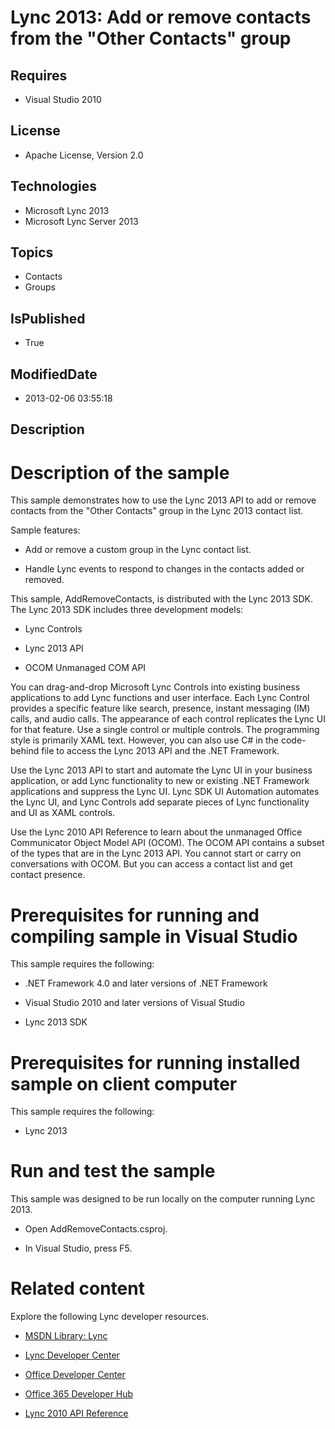 # Lync 2013: Add or remove contacts from the "Other Contacts" group
## Requires
* Visual Studio 2010
## License
* Apache License, Version 2.0
## Technologies
* Microsoft Lync 2013
* Microsoft Lync Server 2013
## Topics
* Contacts
* Groups
## IsPublished
* True
## ModifiedDate
* 2013-02-06 03:55:18
## Description

<h1 id="header">Description of the sample</h1>
<div id="mainSection">
<div id="mainBody">
<div class="section" id="sectionSection0">
<p>This sample demonstrates how to use the Lync 2013 API to add or remove contacts from the &quot;Other Contacts&quot; group in the Lync 2013 contact list.</p>
<p>Sample features:</p>
<ul>
<li>
<p>Add or remove a custom group in the Lync contact list.</p>
</li><li>
<p>Handle Lync events to respond to changes in the contacts added or removed.</p>
</li></ul>
<p>This sample, AddRemoveContacts, is distributed with the Lync 2013 SDK. The Lync 2013 SDK includes three development models:</p>
<ul>
<li>
<p>Lync Controls</p>
</li><li>
<p>Lync 2013 API</p>
</li><li>
<p>OCOM Unmanaged COM API</p>
</li></ul>
<p>You can drag-and-drop Microsoft Lync Controls into existing business applications to add Lync functions and user interface. Each Lync Control provides a specific feature like search, presence, instant messaging (IM) calls, and audio calls. The appearance
 of each control replicates the Lync UI for that feature. Use a single control or multiple controls. The programming style is primarily XAML text. However, you can also use C# in the code-behind file to access the Lync 2013 API and the .NET Framework.</p>
<p>Use the Lync 2013 API to start and automate the Lync UI in your business application, or add Lync functionality to new or existing .NET Framework applications and suppress the Lync UI. Lync SDK UI Automation automates the Lync UI, and Lync Controls add separate
 pieces of Lync functionality and UI as XAML controls.</p>
<p>Use the Lync 2010 API Reference to learn about the unmanaged Office Communicator Object Model API (OCOM). The OCOM API contains a subset of the types that are in the Lync 2013 API. You cannot start or carry on conversations with OCOM. But you can access
 a contact list and get contact presence.</p>
<h1 class="subHeading">Prerequisites for running and compiling sample in Visual Studio</h1>
<div class="subsection">
<p>This sample requires the following:</p>
<ul>
<li>
<p>.NET Framework 4.0 and later versions of .NET Framework</p>
</li><li>
<p>Visual Studio 2010 and later versions of Visual Studio</p>
</li><li>
<p>Lync 2013 SDK</p>
</li></ul>
</div>
<h1 class="subHeading">Prerequisites for running installed sample on client computer</h1>
<div class="subsection">
<p>This sample requires the following:</p>
<ul>
<li>
<p>Lync 2013</p>
</li></ul>
</div>
<h1 class="subHeading">Run and test the sample</h1>
<div class="subsection">
<p>This sample was designed to be run locally on the computer running Lync 2013.</p>
<ul>
<li>
<p>Open AddRemoveContacts.csproj.</p>
</li><li>
<p>In Visual Studio, press F5.</p>
</li></ul>
</div>
<h1 class="subHeading">Related content</h1>
<div class="subsection">
<p>Explore the following Lync developer resources.</p>
<ul>
<li>
<p><a href="http://msdn.microsoft.com/en-us/library/gg455051.aspx" target="_blank">MSDN Library: Lync</a></p>
</li><li>
<p><a href="http://msdn.microsoft.com/en-us/lync/gg132942.aspx" target="_blank">Lync Developer Center</a></p>
</li><li>
<p><a href="http://msdn.microsoft.com/en-us/office/aa905340.aspx" target="_blank">Office Developer Center</a></p>
</li><li>
<p><a href="http://msdn.microsoft.com/en-us/office/hh506337.aspx" target="_blank">Office 365 Developer Hub</a></p>
</li><li>
<p><a href="http://gallery.technet.microsoft.com/Lync-2010-API-Reference-48d2c5c9" target="_blank">Lync 2010 API Reference</a></p>
</li></ul>
</div>
</div>
</div>
</div>
